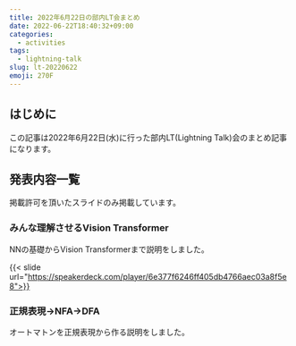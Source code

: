 ```yaml
---
title: 2022年6月22日の部内LT会まとめ
date: 2022-06-22T18:40:32+09:00
categories:
  - activities
tags:
  - lightning-talk
slug: lt-20220622
emoji: 270F
---
```


## はじめに

この記事は2022年6月22日(水)に行った部内LT(Lightning Talk)会のまとめ記事になります。

## 発表内容一覧

掲載許可を頂いたスライドのみ掲載しています。

### みんな理解させるVision Transformer

NNの基礎からVision Transformerまで説明をしました。

{{< slide url="https://speakerdeck.com/player/6e377f6246ff405db4766aec03a8f5e8">}}

### 正規表現→NFA→DFA

オートマトンを正規表現から作る説明をしました。